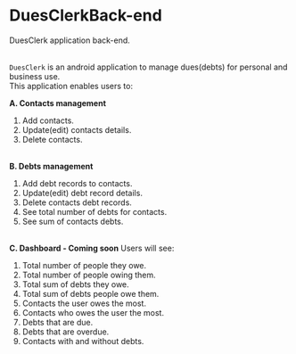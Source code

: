 # DuesClerkBack-end
DuesClerk application back-end.

\
`DuesClerk` is an android application to manage dues(debts) for personal and business use.
<br/>
This application enables users to:

**A. Contacts management**
1.  Add contacts.
2.  Update(edit) contacts details.
3.  Delete contacts.

\
**B. Debts management**
1.  Add debt records to contacts.
2.  Update(edit) debt record details.
3.  Delete contacts debt records.
4.  See total number of debts for contacts.
5.  See sum of contacts debts.

\
**C. Dashboard - Coming soon**
Users will see:
1.  Total number of people they owe.
2.  Total number of people owing them.
3.  Total sum of debts they owe.
4.  Total sum of debts people owe them.
5.  Contacts the user owes the most.
6.  Contacts who owes the user the most.
7.  Debts that are due.
8.  Debts that are overdue.
9.  Contacts with and without debts.
